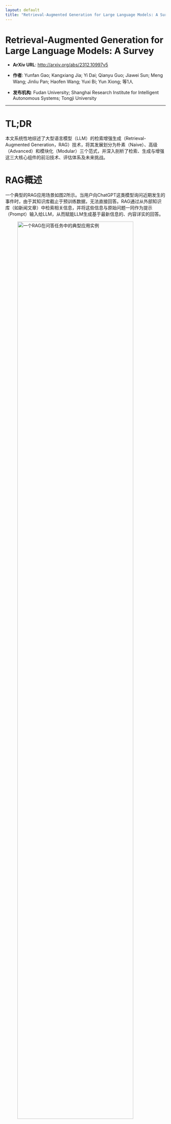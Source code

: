 ```yaml
---
layout: default
title: "Retrieval-Augmented Generation for Large Language Models: A Survey"
---
```


# Retrieval-Augmented Generation for Large Language Models: A Survey

- **ArXiv URL**: http://arxiv.org/abs/2312.10997v5

- **作者**: Yunfan Gao; Kangxiang Jia; Yi Dai; Qianyu Guo; Jiawei Sun; Meng Wang; Jinliu Pan; Haofen Wang; Yuxi Bi; Yun Xiong; 等1人

- **发布机构**: Fudan University; Shanghai Research Institute for Intelligent Autonomous Systems; Tongji University

---

# TL;DR
本文系统性地综述了大型语言模型（LLM）的检索增强生成（Retrieval-Augmented Generation，RAG）技术，将其发展划分为朴素（Naive）、高级（Advanced）和模块化（Modular）三个范式，并深入剖析了检索、生成与增强这三大核心组件的前沿技术、评估体系及未来挑战。

# RAG概述
一个典型的RAG应用场景如图2所示。当用户向ChatGPT这类模型询问近期发生的事件时，由于其知识库截止于预训练数据，无法直接回答。RAG通过从外部知识库（如新闻文章）中检索相关信息，并将这些信息与原始问题一同作为提示（Prompt）输入给LLM，从而赋能LLM生成基于最新信息的、内容详实的回答。

<img src="/images/2312.10997v5/RAG_case.jpg" alt="一个RAG在问答任务中的典型应用实例" style="width:85%; max-width:600px; margin:auto; display:block;">
_图2：一个RAG在问答任务中的典型应用实例。主要包含3个步骤：1) 索引：将文档分割成块，编码成向量并存入向量数据库。2) 检索：根据语义相似度，检索与问题最相关的Top-K个文本块。3) 生成：将原始问题和检索到的文本块一同输入LLM，生成最终答案。_

RAG的研究范式在不断演进，本文将其归纳为三个阶段：朴素RAG、高级RAG和模块化RAG，如图3所示。

<img src="/images/2312.10997v5/RAG_FrameCompre_eng.jpg" alt="三种RAG范式的对比" style="width:85%; max-width:600px; margin:auto; display:block;">
_图3：三种RAG范式的对比。(左) 朴素RAG主要包含索引、检索和生成三部分。(中) 高级RAG围绕检索前和检索后环节提出了多种优化策略，其流程与朴素RAG相似，仍为链式结构。(右) 模块化RAG继承并发展了前两种范式，整体展现出更大的灵活性，引入了多个特定功能模块并可替换现有模块，其流程不限于顺序执行，包含迭代和自适应检索等方式。_

## 朴素RAG
朴素RAG是早期的主流方法，遵循“检索-阅读”（Retrieve-Read）的流程，主要包括三个步骤：
1.  **索引 (Indexing)**：将原始文档（如PDF、HTML等）清洗并转换为纯文本，分割成小块（Chunks），然后使用嵌入模型（Embedding Model）将其向量化，并存入向量数据库。
2.  **检索 (Retrieval)**：接收到用户查询后，使用相同的嵌入模型将查询向量化，并与数据库中的文本块向量计算相似度，检索出最相关的Top-K个文本块。
3.  **生成 (Generation)**：将原始查询和检索到的文本块整合成一个提示，交由LLM生成回答。

然而，朴素RAG存在明显缺陷：
*   **检索挑战**：检索精度和召回率不高，可能导致检索到不相关或遗漏关键信息的文本块。
*   **生成挑战**：模型可能产生幻觉（Hallucination），即生成的内容与检索到的上下文不符。输出也可能存在不相关、有毒或带偏见的内容。
*   **增强挑战**：整合检索信息与不同任务时可能产生脱节或不连贯的输出，并且多源信息的冗余可能导致回答重复。

## 高级RAG
为了克服朴素RAG的局限性，高级RAG引入了特定优化。它主要通过**检索前（Pre-retrieval）**和**检索后（Post-retrieval）**策略来提升检索质量。

*   **检索前过程**：
    *   **索引优化**：通过滑动窗口、细粒度分块、添加元数据等方式优化索引，提升索引内容的质量。
    *   **查询优化**：通过查询重写（Query Rewriting）、查询转换（Query Transformation）、查询扩展（Query Expansion）等技术，使原始查询更清晰、更适合检索任务。

*   **检索后过程**：
    *   **重排序 (Re-ranking)**：对检索到的信息进行重新排序，将最相关的内容置于提示的边缘（开头或结尾），以利用LLM对长上下文的注意力偏差。
    *   **上下文压缩 (Context Compressing)**：为避免信息过载，对检索到的内容进行筛选和压缩，只保留最关键的信息，减少噪声干扰。

## 模块化RAG
模块化RAG架构提供了更高的适应性和多功能性，它不仅优化现有组件，还引入了新的模块并支持更灵活的流程编排。

### 新模块
模块化RAG框架引入了多个专用组件以增强其能力：
*   **搜索模块 (Search Module)**：利用LLM生成代码或查询语言，直接在多种数据源（搜索引擎、数据库、知识图谱）上进行搜索。
*   **内存模块 (Memory Module)**：利用LLM的记忆来指导检索，通过迭代自我增强，创建一个无边界的内存池。
*   **路由模块 (Routing Module)**：为查询选择最佳路径，决定是进行摘要、搜索特定数据库还是合并信息流。
*   **预测模块 (Predict Module)**：利用LLM直接生成上下文，以减少检索带来的冗余和噪声。
*   **任务适配器 (Task Adapter)**：为不同下游任务定制RAG，例如为零样本输入自动检索提示，或通过少样本查询生成任务特定的检索器。

### 新模式
模块化RAG通过模块的替换和重组，打破了朴素和高级RAG固定的“检索-阅读”链式结构，展现出强大的灵活性。
*   **流程创新**：
    *   **Rewrite-Retrieve-Read**: 利用LLM重写查询以提升检索效果。
    *   **Generate-Read**: 用LLM生成的内容替代外部检索内容。
    *   **混合检索**: 结合关键词、语义和向量搜索。
    *   **迭代与自适应检索**: 如FLARE和Self-RAG，根据需要动态决定是否以及何时进行检索，而不是固定的单次检索。例如，ITER-RETGEN采用“检索-阅读-检索-阅读”的迭代流程。
*   **技术融合**：模块化RAG能更方便地与微调（Fine-tuning）或强化学习（Reinforcement Learning）等技术结合，以协同优化检索器和生成器。

## RAG vs. 微调 (Fine-tuning)

<img src="/images/2312.10997v5/rag_FT.jpg" alt="RAG与其他模型优化方法的比较" style="width:85%; max-width:600px; margin:auto; display:block;">
_图4：RAG与其他模型优化方法在“所需外部知识”和“所需模型适配”两个维度的比较。提示工程对模型和外部知识的改造要求最低；微调涉及对模型的进一步训练；RAG在早期对模型改造要求低，但随着发展，模块化RAG与微调技术结合得越来越紧密。_

如图4所示，RAG和微调是增强LLM的两种不同路径：
*   **RAG**：像给模型一本“开卷考试”用的教科书，擅长需要实时、精确信息的任务。它能动态更新知识，可解释性强，但可能引入延迟。
*   **微调 (Fine-tuning, FT)**：像让学生“闭卷考试”前内化知识，适合需要复制特定结构、风格或格式的任务。它能深度定制模型行为，但知识更新需要重新训练，计算成本高。

RAG和微调并非互斥，可以互补使用。研究表明，在知识密集型任务上，RAG的表现通常优于无监督微调。两者的结合往往能达到最佳性能。

## RAG方法总结
下表总结了本文调研的多种RAG方法的特性。


| 方法 | 检索来源 | 数据类型 | 检索粒度 | 增强阶段 | 检索过程 |
|---|---|---|---|---|---|
| CoG [29] | Wikipedia | 文本 | 短语 | 预训练 | 迭代 |
| DenseX [30] | FactoidWiki | 文本 | 命题 | 推理 | 单次 |
| EAR [31] | 数据集 | 文本 | 句子 | 微调 | 单次 |
| UPRISE [20] | 数据集 | 文本 | 句子 | 微调 | 单次 |
| RAST [32] | 数据集 | 文本 | 句子 | 微调 | 单次 |
| Self-Mem [17] | 数据集 | 文本 | 句子 | 微调 | 迭代 |
| FLARE [24] | 搜索引擎, Wikipedia | 文本 | 句子 | 微调 | 自适应 |
| ... | ... | ... | ... | ... | ... |
| GenRead [13] | LLMs | 文本 | 文档 | 推理 | 迭代 |
| UniMS-RAG [74] | 数据集 | 文本 | 多种 | 微调 | 单次 |
| ... | ... | ... | ... | ... | ... |
| RoG [83] | Freebase | 知识图谱 | 三元组 | 推理 | 迭代 |
| G-Retriever [84] | 数据集 | 文本图 | 子图 | 推理 | 单次 |
*(注：表格内容为原文TABLE I的部分示例)*

# 检索
高效地从数据源中检索相关文档是RAG的关键。

## 检索源
### 数据结构
*   **非结构化数据**：如纯文本，是RAG最常用的检索源，主要来自维基百科、Common Crawl等语料库。
*   **半结构化数据**：如PDF中的表格。处理时，一种方法是利用LLM的编码能力执行Text-2-SQL查询，另一种是将其转换为文本格式。
*   **结构化数据**：如知识图谱（Knowledge Graphs, KGs），能提供更精确、经过验证的信息。
*   **LLM生成内容**：一些研究利用LLM自身的内部知识来生成上下文。例如，Self-mem通过迭代创建一个无边界内存池，自我增强生成模型。

### 检索粒度
检索单元的粒度影响着信息的全面性和噪声水平。粒度从细到粗包括Token、短语、句子、命题（Proposition，文本中的原子事实表达）、文本块（Chunks）、文档等。选择合适的粒度对检索效果至关重要。

## 索引优化
索引构建的质量决定了检索阶段能否获取正确的上下文。
*   **分块策略 (Chunking Strategy)**：固定大小分块是最常见的方法。但它可能切断语义完整的句子。因此，递归分割、滑动窗口和“Small2Big”（用小块检索，用大块作为上下文）等策略被提出来优化分块。
*   **元数据附加 (Metadata Attachments)**：为文本块附加页码、作者、时间戳等元数据，可以实现基于元数据的过滤或加权检索，例如实现时间感知的RAG。此外，可以人工构建元数据，如段落摘要或假设性问题（Reverse HyDE）。
*   **结构化索引 (Structural Index)**：建立文档的层次化结构，如层级索引或知识图谱索引，有助于快速定位和理解信息，减少幻觉。

## 查询优化
用户原始查询往往不够精确，直接用于检索效果不佳。
*   **查询扩展 (Query Expansion)**：将单个查询扩展为多个，或分解为多个子查询，以丰富查询内容。例如，**Multi-Query**利用LLM并行生成多个查询；**CoVe (Chain-of-Verification)**通过LLM验证扩展后的查询以减少幻觉。
*   **查询转换 (Query Transformation)**：基于转换后的查询进行检索。
    *   **查询重写 (Query Rewrite)**：利用LLM或专门的小模型重写原始查询。
    *   **HyDE (Hypothetical Document Embeddings)**：生成一个假设性的答案，然后基于答案的嵌入向量去匹配相似的真实文档。
    *   **Step-back Prompting**: 将原始问题抽象成一个更高层次的概念问题，并结合原始问题一起检索。
*   **查询路由 (Query Routing)**：根据查询的特点，将其路由到不同的RAG流程。例如，**元数据路由**根据查询中的关键词筛选，**语义路由**则根据查询的语义意图选择处理路径。

## Embedding
Embedding模型将文本转换为向量，其语义表征能力是RAG检索性能的关键。
*   **混合检索 (Mix/hybrid Retrieval)**：结合稀疏检索（如BM25）和密集检索（如BERT系列模型）的优势，前者擅长关键词匹配，后者擅长语义理解，两者互补。
*   **微调Embedding模型 (Fine-tuning Embedding Model)**：在特定领域（如医疗、法律）的数据上微调模型，以增强其对专业术语的理解。一种趋势是利用LLM的反馈作为监督信号来微调检索器，如**LSR (LM-supervised Retriever)**和**REPLUG**。
*   **适配器 (Adapter)**：在不完全微调模型的情况下，加入一个轻量级的外部适配器来对齐任务。例如，**UPRISE**训练一个提示检索器来自动选择最合适的提示；**AAR**引入一个通用适配器来适应多个下游任务。

# 生成
检索完成后，需要对检索到的内容和生成模型本身进行调整。

## 上下文管理
直接将所有检索信息输入LLM并非最佳实践，因为冗余信息会干扰生成，过长的上下文还会导致“中间遗忘”（Lost in the middle）问题。
*   **重排序 (Reranking)**：对检索到的文本块进行重新排序，将最相关的内容放在开头和结尾，以符合LLM的注意力模式。可以使用基于规则或基于模型的方法（如Cohere rerank）进行重排。
*   **上下文选择/压缩 (Context Selection/Compression)**：关键在于减少噪声，而非盲目增加上下文长度。
    *   **(Long)LLMLingua**等方法利用小型语言模型（SLM）检测并移除不重要的token，以在保留关键信息的同时压缩提示长度。
    *   **PRCA**和**RECOMP**等方法通过训练一个信息提取器或压缩器来实现，后者采用对比学习来训练编码器。